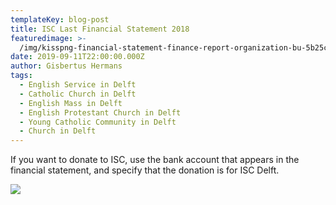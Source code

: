 ```yaml
---
templateKey: blog-post
title: ISC Last Financial Statement 2018
featuredimage: >-
  /img/kisspng-financial-statement-finance-report-organization-bu-5b25c872bac2b1.107503081529202802765.jpg
date: 2019-09-11T22:00:00.000Z
author: Gisbertus Hermans
tags:
  - English Service in Delft
  - Catholic Church in Delft
  - English Mass in Delft
  - English Protestant Church in Delft
  - Young Catholic Community in Delft
  - Church in Delft
---
```

If you want to donate to ISC, use the bank account that appears in the financial statement, and specify that the donation is for ISC Delft.



![](/img/financial-statement.png)
